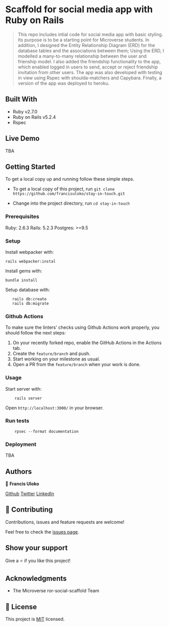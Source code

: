 # Scaffold for social media app with Ruby on Rails

> This repo includes intial code for social media app with basic styling. Its purpose is to be a starting point for Microverse students. In addition, I designed the Entity Relationship Diagram (ERD) for the database tables and the associations between them; Using the ERD, I modelled a many-to-many relationship between the user and frienship model. I also added the friendship functionality to the app, which enabled logged in users to send, accept or reject friendship invitation from other users. The app was also developed with testing in view using Rspec with shoulda-matchers and Capybara. Finally, a version of the app was deployed to heroku.

## Built With

- Ruby v2.7.0
- Ruby on Rails v5.2.4
- Rspec

## Live Demo

TBA


## Getting Started

To get a local copy up and running follow these simple steps.

- To get a local copy of this project, run
`git clone https://github.com/francisuloko/stay-in-touch.git`

- Change into the project directory, run
`cd stay-in-touch`

### Prerequisites

Ruby: 2.6.3
Rails: 5.2.3
Postgres: >=9.5

### Setup
Install webpacker with:

```
rails webpacker:instal
```

Install gems with:

```
bundle install
```

Setup database with:

```
   rails db:create
   rails db:migrate
```

### Github Actions

To make sure the linters' checks using Github Actions work properly, you should follow the next steps:

1. On your recently forked repo, enable the GitHub Actions in the Actions tab.
2. Create the `feature/branch` and push.
3. Start working on your milestone as usual.
4. Open a PR from the `feature/branch` when your work is done.


### Usage

Start server with:

```
    rails server
```

Open `http://localhost:3000/` in your browser.

### Run tests

```
    rpsec --format documentation
```

### Deployment

TBA

## Authors

👤 **Francis Uloko**

[Github](https://github.com/francisuloko)
[Twitter](https://twitter.com/francisuloko)
[LinkedIn](https://linkedin.com/in/francisuloko)

## 🤝 Contributing

Contributions, issues and feature requests are welcome!

Feel free to check the [issues page](https://github.com/francisuloko/stay-in-touch/issues).

## Show your support

Give a ⭐️ if you like this project!

## Acknowledgments

- The Microverse ror-social-scaffold Team

## 📝 License

This project is [MIT](https://mit-license.org) licensed.
